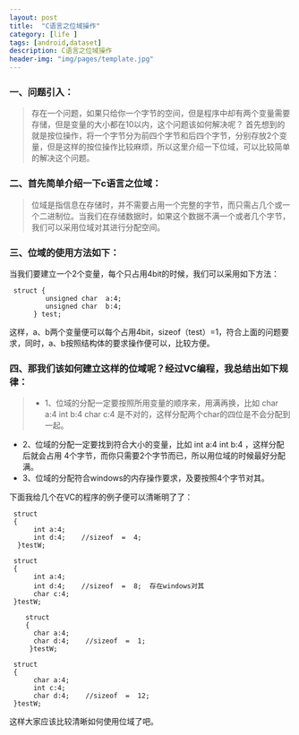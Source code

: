 ```yaml
---
layout: post
title:  "C语言之位域操作"
category: [life ]
tags: [android,dataset]
description: C语言之位域操作
header-img: "img/pages/template.jpg"
---
```


### 一、问题引入：  
>存在一个问题，如果只给你一个字节的空间，但是程序中却有两个变量需要存储，但是变量的大小都在10以内，这个问题该如何解决呢？
首先想到的就是按位操作，将一个字节分为前四个字节和后四个字节，分别存放2个变量，但是这样的按位操作比较麻烦，所以这里介绍一下位域，可以比较简单的解决这个问题。


### 二、首先简单介绍一下c语言之位域：
>位域是指信息在存储时，并不需要占用一个完整的字节，而只需占几个或一个二进制位。当我们在存储数据时，如果这个数据不满一个或者几个字节，我们可以采用位域对其进行分配空间。

### 三、位域的使用方法如下：
当我们要建立一个2个变量，每个只占用4bit的时候，我们可以采用如下方法：

     struct {
             unsigned char  a:4;
             unsigned char  b:4;
          } test;
这样，a、b两个变量便可以每个占用4bit，sizeof（test）=1，符合上面的问题要求，同时，a、b按照结构体的要求操作便可以，比较方便。

### 四、那我们该如何建立这样的位域呢？经过VC编程，我总结出如下规律：

>* 1、位域的分配一定要按照所用变量的顺序来，用满再换，比如   char a:4  int b:4  char c:4  是不对的，这样分配两个char的四位是不会分配到一起。
* 2、位域的分配一定要找到符合大小的变量，比如  int a:4   int b:4 ，这样分配后就会占用 4个字节，而你只需要2个字节而已，所以用位域的时候最好分配满。
* 3、位域的分配符合windows的内存操作要求，及要按照4个字节对其。

下面我给几个在VC的程序的例子便可以清晰明了了：

     struct 
     {
          int a:4;
          int d:4;    //sizeof  =  4; 
      }testW;
    
     struct 
     {
          int a:4;
          int d:4;    //sizeof  =  8;  存在windows对其
          char c:4;
     }testW;
    
        struct 
        {
          char a:4;
          char d:4;    //sizeof  =  1;  
         }testW;
    
     struct 
     {
          char a:4;
          int c:4;
          char d:4;    //sizeof  =  12;  
     }testW;

这样大家应该比较清晰如何使用位域了吧。
